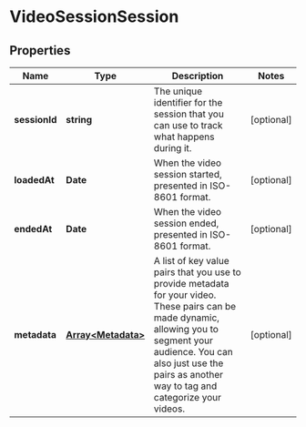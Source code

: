 
# VideoSessionSession

## Properties

Name | Type | Description | Notes
------------ | ------------- | ------------- | -------------
**sessionId** | **string** | The unique identifier for the session that you can use to track what happens during it. |  [optional]
**loadedAt** | **Date** | When the video session started, presented in ISO-8601 format. |  [optional]
**endedAt** | **Date** | When the video session ended, presented in ISO-8601 format. |  [optional]
**metadata** | [**Array&lt;Metadata&gt;**](Metadata.md) | A list of key value pairs that you use to provide metadata for your video. These pairs can be made dynamic, allowing you to segment your audience. You can also just use the pairs as another way to tag and categorize your videos. |  [optional]



